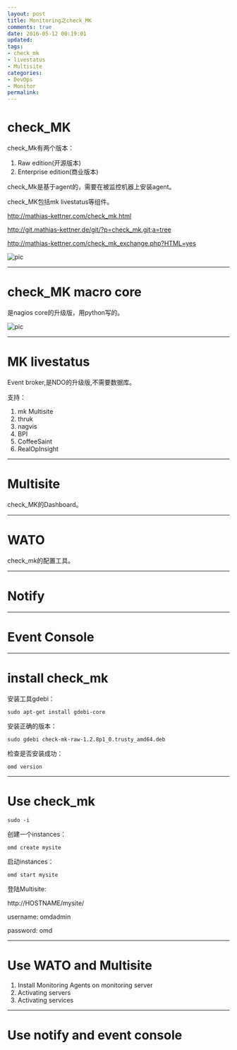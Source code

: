 ```yaml
---
layout: post
title: Monitoring之check_MK
comments: true
date: 2016-05-12 00:19:01
updated:
tags:
- check_mk
- livestatus
- Multisite
categories:
- DevOps
- Monitor
permalink:
---
```


# check_MK

check_Mk有两个版本：
1. Raw edition(开源版本)
2. Enterprise edition(商业版本)

check_Mk是基于agent的，需要在被监控机器上安装agent。

check_MK包括mk livestatus等组件。

<http://mathias-kettner.com/check_mk.html>

<http://git.mathias-kettner.de/git/?p=check_mk.git;a=tree>

<http://mathias-kettner.com/check_mk_exchange.php?HTML=yes>

![pic](/images/mkdis.PNG)

***

# check_MK macro core

是nagios core的升级版，用python写的。

![pic](/images/check_mk.PNG)

***

# MK livestatus

Event broker,是NDO的升级版,不需要数据库。

支持：
1. mk Multisite
2. thruk
3. nagvis
4. BPI
5. CoffeeSaint
6. RealOpInsight

***

# Multisite

check_MK的Dashboard。

***

# WATO

check_mk的配置工具。

***

# Notify

***

# Event Console

***

# install check_mk

安装工具gdebi：

    sudo apt-get install gdebi-core

安装正确的版本：

    sudo gdebi check-mk-raw-1.2.8p1_0.trusty_amd64.deb

检查是否安装成功：

    omd version

***

# Use check_mk

    sudo -i

创建一个instances：

    omd create mysite

启动instances：

    omd start mysite

登陆Multisite:

http://HOSTNAME/mysite/

username: omdadmin

password: omd

***

# Use WATO and Multisite

1. Install Monitoring Agents on monitoring server
2. Activating servers
3. Activating services

***

# Use notify and event console
